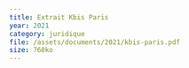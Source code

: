 ```yaml
---
title: Extrait Kbis Paris
year: 2021
category: juridique
file: /assets/documents/2021/kbis-paris.pdf
size: 760ko
---
```

